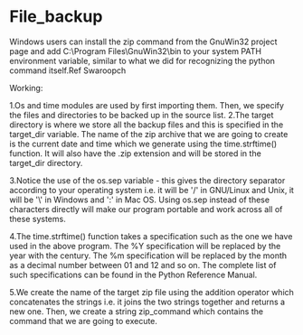# File_backup
Windows users can install the zip command from the GnuWin32 project page and add C:\Program Files\GnuWin32\bin to your system PATH environment variable, similar to what we did for recognizing the python command itself.Ref Swaroopch

Working:

1.Os and time modules are used by first importing them. Then, we specify the files and directories to be backed up in the source list. 
2.The target directory is where we store all the backup files and this is specified in the target_dir variable.
The name of the zip archive that we are going to create is the current date and time which we generate using the time.strftime() function. It will also have the .zip extension and will be stored in the target_dir directory.

3.Notice the use of the os.sep variable - this gives the directory separator according to your operating system i.e. it will be '/' in GNU/Linux and Unix, it will be '\\' in Windows and ':' in Mac OS. Using os.sep instead of these characters directly will make our program portable and work across all of these systems.

4.The time.strftime() function takes a specification such as the one we have used in the above program. The %Y specification will be replaced by the year with the century. The %m specification will be replaced by the month as a decimal number between 01 and 12 and so on. The complete list of such specifications can be found in the Python Reference Manual.

5.We create the name of the target zip file using the addition operator which concatenates the strings i.e. it joins the two strings together and returns a new one. Then, we create a string zip_command which contains the command that we are going to execute.
